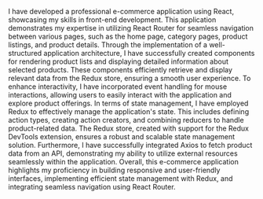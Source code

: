 I have developed a professional e-commerce application using React, showcasing my skills in front-end development. This application demonstrates my expertise in utilizing React Router for seamless navigation between various pages, such as the home page, category pages, product listings, and product details.
Through the implementation of a well-structured application architecture, I have successfully created components for rendering product lists and displaying detailed information about selected products. These components efficiently retrieve and display relevant data from the Redux store, ensuring a smooth user experience.
To enhance interactivity, I have incorporated event handling for mouse interactions, allowing users to easily interact with the application and explore product offerings.
In terms of state management, I have employed Redux to effectively manage the application's state. This includes defining action types, creating action creators, and combining reducers to handle product-related data. The Redux store, created with support for the Redux DevTools extension, ensures a robust and scalable state management solution.
Furthermore, I have successfully integrated Axios to fetch product data from an API, demonstrating my ability to utilize external resources seamlessly within the application.
Overall, this e-commerce application highlights my proficiency in building responsive and user-friendly interfaces, implementing efficient state management with Redux, and integrating seamless navigation using React Router.
